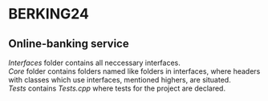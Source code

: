 # BERKING24
## Online-banking service
*Interfaces* folder contains all neccessary interfaces.<br/>
*Core* folder contains folders named like folders in interfaces, where headers with classes which use interfaces, mentioned highers, are situated.<br/>
*Tests* contains *Tests.cpp* where tests for the project are declared.
